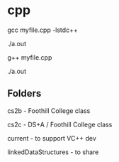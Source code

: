 # cpp

gcc myfile.cpp -lstdc++

./a.out


g++ myfile.cpp

./a.out


## Folders

cs2b - Foothill College class

cs2c - DS+A / Foothill College class

current -  to support VC++ dev

linkedDataStructures - to share